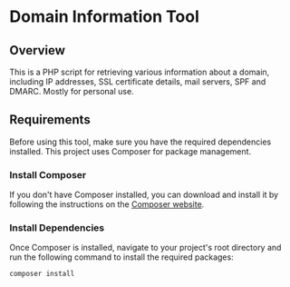 # Domain Information Tool

## Overview

This is a PHP script for retrieving various information about a domain, including IP addresses, SSL certificate details, mail servers, SPF and DMARC. Mostly for personal use.

## Requirements

Before using this tool, make sure you have the required dependencies installed. This project uses Composer for package management.

### Install Composer

If you don't have Composer installed, you can download and install it by following the instructions on the [Composer website](https://getcomposer.org/download/).

### Install Dependencies

Once Composer is installed, navigate to your project's root directory and run the following command to install the required packages:

```bash
composer install
